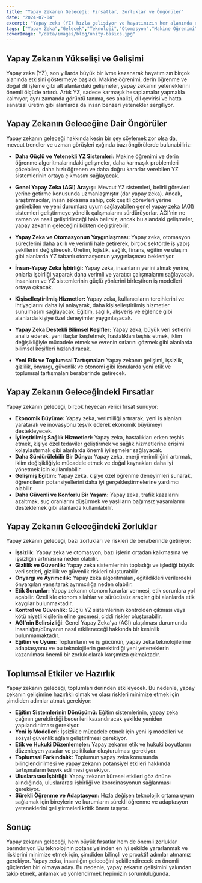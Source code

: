 ```yaml
---
title: "Yapay Zekanın Geleceği: Fırsatlar, Zorluklar ve Öngörüler"
date: "2024-07-04"
excerpt: "Yapay zeka (YZ) hızla gelişiyor ve hayatımızın her alanında etkisini artırıyor. Bu makalede, yapay zekanın geleceğine dair öngörüleri, potansiyel fırsatları, karşılaşabileceği zorlukları ve toplumsal etkilerini kapsamlı bir şekilde ele alıyoruz."
tags: ["Yapay Zeka","Gelecek","Teknoloji","Otomasyon","Makine Öğrenimi","Derin Öğrenme","Etik","Toplumsal Etki"]
coverImage: "/data/images/blog/unity-basics.jpg"
---
```


## Yapay Zekanın Yükselişi ve Gelişimi

Yapay zeka (YZ), son yıllarda büyük bir ivme kazanarak hayatımızın birçok alanında etkisini göstermeye başladı. Makine öğrenimi, derin öğrenme ve doğal dil işleme gibi alt alanlardaki gelişmeler, yapay zekanın yeteneklerini önemli ölçüde artırdı. Artık YZ, sadece karmaşık hesaplamalar yapmakla kalmıyor, aynı zamanda görüntü tanıma, ses analizi, dil çevirisi ve hatta sanatsal üretim gibi alanlarda da insan benzeri yetenekler sergiliyor.

## Yapay Zekanın Geleceğine Dair Öngörüler

Yapay zekanın geleceği hakkında kesin bir şey söylemek zor olsa da, mevcut trendler ve uzman görüşleri ışığında bazı öngörülerde bulunabiliriz:

*   **Daha Güçlü ve Yetenekli YZ Sistemleri:** Makine öğrenimi ve derin öğrenme algoritmalarındaki gelişmeler, daha karmaşık problemleri çözebilen, daha hızlı öğrenen ve daha doğru kararlar verebilen YZ sistemlerinin ortaya çıkmasını sağlayacak.
*   **Genel Yapay Zeka (AGI) Arayışı:** Mevcut YZ sistemleri, belirli görevleri yerine getirme konusunda uzmanlaşmıştır (dar yapay zeka). Ancak, araştırmacılar, insan zekasına sahip, çok çeşitli görevleri yerine getirebilen ve yeni durumlara uyum sağlayabilen genel yapay zeka (AGI) sistemleri geliştirmeye yönelik çalışmalarını sürdürüyorlar. AGI'nin ne zaman ve nasıl geliştirileceği hala belirsiz, ancak bu alandaki gelişmeler, yapay zekanın geleceğini kökten değiştirebilir.
*   **Yapay Zeka ve Otomasyonun Yaygınlaşması:** Yapay zeka, otomasyon süreçlerini daha akıllı ve verimli hale getirerek, birçok sektörde iş yapış şekillerini değiştirecek. Üretim, lojistik, sağlık, finans, eğitim ve ulaşım gibi alanlarda YZ tabanlı otomasyonun yaygınlaşması bekleniyor.
*   **İnsan-Yapay Zeka İşbirliği:** Yapay zeka, insanların yerini almak yerine, onlarla işbirliği yaparak daha verimli ve yaratıcı çalışmalarını sağlayacak. İnsanların ve YZ sistemlerinin güçlü yönlerini birleştiren iş modelleri ortaya çıkacak.
*   **Kişiselleştirilmiş Hizmetler:** Yapay zeka, kullanıcıların tercihlerini ve ihtiyaçlarını daha iyi anlayarak, daha kişiselleştirilmiş hizmetler sunulmasını sağlayacak. Eğitim, sağlık, alışveriş ve eğlence gibi alanlarda kişiye özel deneyimler yaygınlaşacak.
*   **Yapay Zeka Destekli Bilimsel Keşifler:** Yapay zeka, büyük veri setlerini analiz ederek, yeni ilaçlar keşfetmek, hastalıkları teşhis etmek, iklim değişikliğiyle mücadele etmek ve evrenin sırlarını çözmek gibi alanlarda bilimsel keşifleri hızlandıracak.

* **Yeni Etik ve Toplumsal Tartışmalar:** Yapay zekanın gelişimi, işsizlik, gizlilik, önyargı, güvenlik ve otonomi gibi konularda yeni etik ve toplumsal tartışmaları beraberinde getirecek.

## Yapay Zekanın Geleceğindeki Fırsatlar

Yapay zekanın geleceği, birçok heyecan verici fırsat sunuyor:

*   **Ekonomik Büyüme:** Yapay zeka, verimliliği artırarak, yeni iş alanları yaratarak ve inovasyonu teşvik ederek ekonomik büyümeyi destekleyecek.
*   **İyileştirilmiş Sağlık Hizmetleri:** Yapay zeka, hastalıkları erken teşhis etmek, kişiye özel tedaviler geliştirmek ve sağlık hizmetlerine erişimi kolaylaştırmak gibi alanlarda önemli iyileşmeler sağlayacak.
*   **Daha Sürdürülebilir Bir Dünya:** Yapay zeka, enerji verimliliğini artırmak, iklim değişikliğiyle mücadele etmek ve doğal kaynakları daha iyi yönetmek için kullanılabilir.
*   **Gelişmiş Eğitim:** Yapay zeka, kişiye özel öğrenme deneyimleri sunarak, öğrencilerin potansiyellerini daha iyi gerçekleştirmelerine yardımcı olabilir.
*   **Daha Güvenli ve Konforlu Bir Yaşam:** Yapay zeka, trafik kazalarını azaltmak, suç oranlarını düşürmek ve yaşlıların bağımsız yaşamlarını desteklemek gibi alanlarda kullanılabilir.

## Yapay Zekanın Geleceğindeki Zorluklar

Yapay zekanın geleceği, bazı zorlukları ve riskleri de beraberinde getiriyor:

*   **İşsizlik:** Yapay zeka ve otomasyon, bazı işlerin ortadan kalkmasına ve işsizliğin artmasına neden olabilir.
*   **Gizlilik ve Güvenlik:** Yapay zeka sistemlerinin topladığı ve işlediği büyük veri setleri, gizlilik ve güvenlik riskleri oluşturabilir.
*   **Önyargı ve Ayrımcılık:** Yapay zeka algoritmaları, eğitildikleri verilerdeki önyargıları yansıtarak ayrımcılığa neden olabilir.
*   **Etik Sorunlar:** Yapay zekanın otonom kararlar vermesi, etik sorunlara yol açabilir. Özellikle otonom silahlar ve sürücüsüz araçlar gibi alanlarda etik kaygılar bulunmaktadır.
*   **Kontrol ve Güvenlik:** Güçlü YZ sistemlerinin kontrolden çıkması veya kötü niyetli kişilerin eline geçmesi, ciddi riskler oluşturabilir.
* **AGI'nin Belirsizliği**: Genel Yapay Zeka'ya (AGI) ulaşılması durumunda insanlığın/dünyanın nasıl etkileneceği hakkında bir kesinlik bulunmamaktadır.
* **Eğitim ve Uyum**: Toplumların ve iş gücünün, yapay zeka teknolojilerine adaptasyonu ve bu teknolojilerin gerektirdiği yeni yeteneklerin kazanılması önemli bir zorluk olarak karşımıza çıkmaktadır.

## Toplumsal Etkiler ve Hazırlık

Yapay zekanın geleceği, toplumları derinden etkileyecek. Bu nedenle, yapay zekanın gelişimine hazırlıklı olmak ve olası riskleri minimize etmek için şimdiden adımlar atmak gerekiyor:

*   **Eğitim Sistemlerinin Dönüşümü:** Eğitim sistemlerinin, yapay zeka çağının gerektirdiği becerileri kazandıracak şekilde yeniden yapılandırılması gerekiyor.
*   **Yeni İş Modelleri:** İşsizlikle mücadele etmek için yeni iş modelleri ve sosyal güvenlik ağları geliştirilmesi gerekiyor.
*   **Etik ve Hukuki Düzenlemeler:** Yapay zekanın etik ve hukuki boyutlarını düzenleyen yasalar ve politikalar oluşturulması gerekiyor.
*   **Toplumsal Farkındalık:** Toplumun yapay zeka konusunda bilinçlendirilmesi ve yapay zekanın potansiyel etkileri hakkında tartışmaların teşvik edilmesi gerekiyor.
*   **Uluslararası İşbirliği:** Yapay zekanın küresel etkileri göz önüne alındığında, uluslararası işbirliği ve koordinasyonun sağlanması gerekiyor.
*   **Sürekli Öğrenme ve Adaptasyon:** Hızla değişen teknolojik ortama uyum sağlamak için bireylerin ve kurumların sürekli öğrenme ve adaptasyon yeteneklerini geliştirmeleri kritik önem taşıyor.

## Sonuç

Yapay zekanın geleceği, hem büyük fırsatlar hem de önemli zorluklar barındırıyor. Bu teknolojinin potansiyelinden en iyi şekilde yararlanmak ve risklerini minimize etmek için, şimdiden bilinçli ve proaktif adımlar atmamız gerekiyor. Yapay zeka, insanlığın geleceğini şekillendirecek en önemli güçlerden biri olmaya aday. Bu nedenle, yapay zekanın gelişimini yakından takip etmek, anlamak ve yönlendirmek hepimizin sorumluluğunda.
